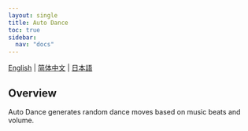 ```yaml
---
layout: single
title: Auto Dance
toc: true
sidebar:
  nav: "docs"
---
```

[English](/dancexr/features/autodance) | [简体中文](/zh/dancexr/features/autodance) | [日本語](/jp/dancexr/features/autodance)


## Overview
Auto Dance generates random dance moves based on music beats and volume. 

